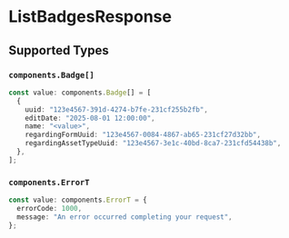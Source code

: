 # ListBadgesResponse


## Supported Types

### `components.Badge[]`

```typescript
const value: components.Badge[] = [
  {
    uuid: "123e4567-391d-4274-b7fe-231cf255b2fb",
    editDate: "2025-08-01 12:00:00",
    name: "<value>",
    regardingFormUuid: "123e4567-0084-4867-ab65-231cf27d32bb",
    regardingAssetTypeUuid: "123e4567-3e1c-40bd-8ca7-231cfd54438b",
  },
];
```

### `components.ErrorT`

```typescript
const value: components.ErrorT = {
  errorCode: 1000,
  message: "An error occurred completing your request",
};
```

